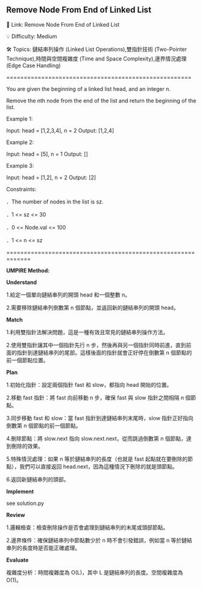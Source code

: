 **Remove Node From End of Linked List**
-
🔗 Link: Remove Node From End of Linked List

💡 Difficulty: Medium

🛠️ Topics: 鏈結串列操作 (Linked List Operations),雙指針技術 (Two-Pointer Technique),時間與空間複雜度 (Time and Space Complexity),邊界情況處理 (Edge Case Handling)

=====================================================

You are given the beginning of a linked list head, and an integer n.

Remove the nth node from the end of the list and return the beginning of the list.

Example 1:

Input: head = [1,2,3,4], n = 2
Output: [1,2,4]

Example 2:

Input: head = [5], n = 1
Output: []

Example 3:

Input: head = [1,2], n = 2
Output: [2]

Constraints:

．The number of nodes in the list is sz.

．1 <= sz <= 30

．0 <= Node.val <= 100

．1 <= n <= sz

=============================================================

**UMPIRE Method:**

**Understand**

1.給定一個單向鏈結串列的開頭 head 和一個整數 n。

2.需要移除鏈結串列倒數第 n 個節點，並返回新的鏈結串列的開頭 head。

**Match**

1.利用雙指針法解決問題，這是一種有效且常見的鏈結串列操作方法。

2.使用雙指針讓其中一個指針先行 n 步，然後再與另一個指針同時前進，直到前面的指針到達鏈結串列的尾部。這樣後面的指針就會正好停在倒數第 n 個節點的前一個節點位置。

**Plan**

1.初始化指針：設定兩個指針 fast 和 slow，都指向 head 開始的位置。

2.移動 fast 指針：將 fast 向前移動 n 步，確保 fast 與 slow 指針之間相隔 n 個節點。

3.同步移動 fast 和 slow：當 fast 指針到達鏈結串列末尾時，slow 指針正好指向倒數第 n 個節點的前一個節點。

4.刪除節點：將 slow.next 指向 slow.next.next，從而跳過倒數第 n 個節點，達到刪除的效果。

5.特殊情況處理：如果 n 等於鏈結串列的長度（也就是 fast 起點就在要刪除的節點），我們可以直接返回 head.next，因為這種情況下刪除的就是頭節點。

6.返回新鏈結串列的頭部。

**Implement**

see solution.py

**Review**

1.邏輯檢查：檢查刪除操作是否會處理到鏈結串列的末尾或頭部節點。

2.邊界條件：確保鏈結串列中節點數少於 n 時不會引發錯誤，例如當 n 等於鏈結串列的長度時是否能正確處理。

**Evaluate**

複雜度分析：時間複雜度為 O(L)，其中 L 是鏈結串列的長度。空間複雜度為 O(1)。

